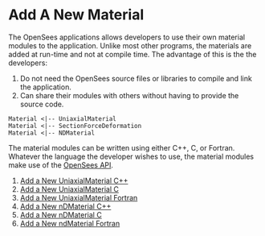 # Add A New Material

<p>The OpenSees applications allows developers to use their own material
modules to the application. Unlike most other programs, the materials
are added at run-time and not at compile time. The advantage of this is
the the developers:</p>
<ol>
<li>Do not need the OpenSees source files or libraries to compile and
link the application.</li>
<li>Can share their modules with others without having to provide the
source code.</li>
</ol>

```plantuml
Material <|-- UniaxialMaterial 
Material <|-- SectionForceDeformation 
Material <|-- NDMaterial
```

<p>The material modules can be written using either C++, C, or Fortran.
Whatever the language the developer wishes to use, the material modules
make use of the <a href="OpenSees_API" title="wikilink">OpenSees
API</a>.</p>
<ol>
<li><a href="Add_a_New_UniaxialMaterial_C++" title="wikilink">Add a New UniaxialMaterial C++</a></li>
<li><a href="Add_a_New_UniaxialMaterial_C" title="wikilink">Add a New UniaxialMaterial C</a></li>
<li><a href="Add_a_New_UniaxialMaterial_Fortran" title="wikilink">Add a New UniaxialMaterial Fortran</a></li>
<li><a href="Add_a_New_nDMaterial_C++" title="wikilink">Add a New nDMaterial C++</a></li>
<li><a href="Add_a_New_nDMaterial_C" title="wikilink">Add a New nDMaterial C</a></li>
<li><a href="Add_a_New_ndMaterial_Fortran" title="wikilink">Add a New ndMaterial Fortran</a></li>
</ol>
